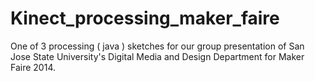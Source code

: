 # Kinect_processing_maker_faire
One of 3 processing ( java ) sketches for our group presentation of San Jose State University's Digital Media and Design Department for Maker Faire 2014.
